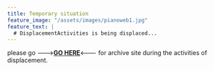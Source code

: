 ```yaml
---
title: Temporary situation
feature_image: "/assets/images/pianoweb1.jpg"
feature_text: |
  # DisplacementActivities is being displaced...
---
```


 please go --->**[GO HERE](https://displacementactivities1.wordpress.com/)**<--- for archive site during the activities of displacement.

